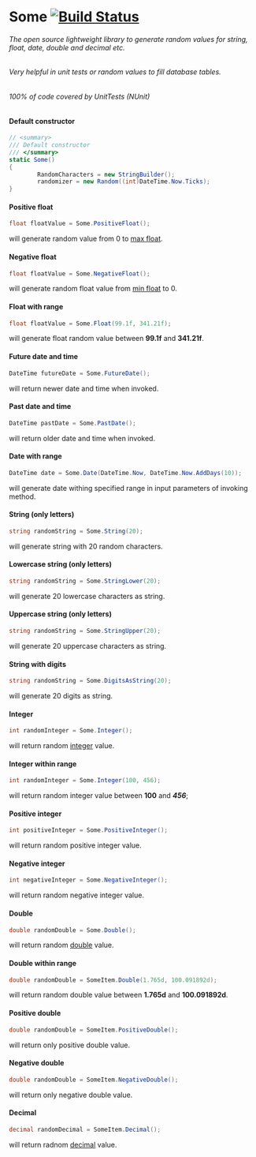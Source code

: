 # Some [![Build Status](https://travis-ci.org/PawelSienko/Some.svg?branch=master)](https://travis-ci.org/PawelSienko/Some)
###### The open source lightweight library to generate random values for string, float, date, double and decimal etc.
###### Very helpful in unit tests or random values to fill database tables.
###### 100% of code covered by UnitTests (NUnit)

#### Default constructor
```cs
// <summary>
/// Default constructor
/// </summary>
static Some()
{
        RandomCharacters = new StringBuilder();
        randomizer = new Random((int)DateTime.Now.Ticks);
}
```

#### Positive float
```cs
float floatValue = Some.PositiveFloat();
```
will generate random value from 0 to [max float](https://msdn.microsoft.com/pl-pl/library/b1e65aza.aspx). 

#### Negative float
```cs
float floatValue = Some.NegativeFloat();
```
will generate random float value from [min float](https://msdn.microsoft.com/pl-pl/library/b1e65aza.aspx) to 0.

#### Float with range
```cs
float floatValue = Some.Float(99.1f, 341.21f);
```

will generate float random value between **99.1f** and **341.21f**.  

#### Future date and time
```cs
DateTime futureDate = Some.FutureDate();
```
will return newer date and time when invoked. 

#### Past date and time
```cs
DateTime pastDate = Some.PastDate();
```
will return older date and time when invoked.

#### Date with range
```cs
DateTime date = Some.Date(DateTime.Now, DateTime.Now.AddDays(10));
```
will generate date withing specified range in input parameters of invoking method.

#### String (only letters)
```cs
string randomString = Some.String(20);
```
will generate string with 20 random characters.

#### Lowercase string (only letters)
```cs
string randomString = Some.StringLower(20);
```
will generate 20 lowercase characters as string.

#### Uppercase string (only letters)
```cs
string randomString = Some.StringUpper(20);
```
will generate 20 uppercase characters as string.

#### String with digits
```cs
string randomString = Some.DigitsAsString(20);
```
will generate 20 digits as string. 

#### Integer
```cs
int randomInteger = Some.Integer();
```
will return random [integer](https://msdn.microsoft.com/en-us/library/5kzh1b5w.aspx) value. 

#### Integer within range
```cs
int randomInteger = Some.Integer(100, 456);
```
will return random integer value between **100** and ***456***;

#### Positive integer
```cs
int positiveInteger = Some.PositiveInteger();
```
will return random positive integer value.

#### Negative integer
```cs
int negativeInteger = Some.NegativeInteger();
```
will return random negative integer value.

#### Double
```cs
double randomDouble = Some.Double();
```
will return random [double](https://msdn.microsoft.com/pl-pl/library/678hzkk9.aspx) value.

#### Double within range
```cs
double randomDouble = SomeItem.Double(1.765d, 100.091892d);
```
will return random double value between **1.765d** and **100.091892d**. 

#### Positive double
```cs
double randomDouble = SomeItem.PositiveDouble();
```
will return only positive double value.

#### Negative double
```cs
double randomDouble = SomeItem.NegativeDouble();
```
will return only negative double value.

#### Decimal
```cs
decimal randomDecimal = SomeItem.Decimal();
```
will return radnom [decimal](https://msdn.microsoft.com/pl-pl/library/364x0z75.aspx) value.
